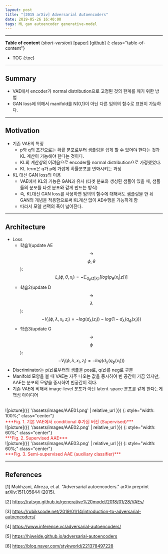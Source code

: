 ```yaml
---
layout: post
title: "[2015 arXiv] Adversarial Autoencoders"
date: 2019-05-26 16:40:00
tags: ML gan autoencoder generative-model
---
```


<!--more-->

---

**Table of content** (*short-version*)
[[paper]](https://arxiv.org/pdf/1511.05644.pdf) [[github]](https://github.com/bfarzin/pytorch_aae)
{: class="table-of-content"}
* TOC
{:toc}

---

## Summary

- VAE에서 encoder가 normal distribution으로 고정된 것의 한계를 깨기 위한 방법
- GAN loss에 의해서 manifold를 N(0,1)이 아닌 다른 임의의 함수로 표현이 가능하다.

---

## Motivation

- 기존 VAE의 특징
  - p와 q의 조건으로는 확률 분포로부터 샘플링을 쉽게 할 수 있어야 한다는 것과 KL 계산이 가능해야 한다는 것이다.
  - KL의 계산상의 어려움으로 encoder를 normal distribution으로 가정했었다.
  - KL term은 q가 p에 가깝게 확률분포를 변화시키는 과정
- KL 대신 GAN loss의 이용
  - VAE에서 KL의 기능은 GAN과 유사 (타겟 분포와 생성된 샘플이 있을 때, 샘플들의 분포를 타겟 분포와 같게 만드는 방식)
  - 즉, KL대신 GAN loss를 사용하면 임의의 함수에 대해서도 샘플링을 한 뒤 GAN의 개념을 적용함으로써 KL계산 없이 AE수행을 가능하게 함
  - 따라서 모델 선팩의 폭이 넓어진다.

---

## Architecture

- Loss
  - 학습1(update AE $$\rightarrow$$ $$\phi, \theta$$): 
  $$
  L_i(\phi, \theta, x_i) = - \mathbb{E}_{q_\phi (z|x_i)} [log(p_\theta (x_i|z))]
  $$
  - 학습2(update D $$\rightarrow$$ $$\lambda$$): 
  $$
  -V_i(\phi, \lambda, x_i, z_i) = - log(d_\lambda (z_i))-log(1-d_\lambda (q_\phi (x_i)))
  $$
  - 학습3(update G $$\rightarrow$$ $$\phi$$): 
  $$
  -V_i(\phi, \lambda, x_i, z_i) = - log(d_\lambda (q_\phi (x_i)))
  $$
- Discriminator는 p(z)로부터의 샘플을 pos로, q(z)를 neg로 구분
- Manifold 모양을 볼 때 VAE는 자주 나오는 값을 중시하여 빈 공간이 가끔 있지만, AAE는 분포의 모양을 중시하여 빈공간이 적다.
- 기존 VAE에 비해서 image-level 분포가 아닌 latent-space 분포를 같게 한다는게 핵심 아이디어

<br/>
![picture]({{ '/assets/images/AAE01.png' | relative_url }})
{: style="width: 100%;" class="center"}
<br/>
<span style="color: #e01f1f;">***Fig. 1. 기본 VAE에서 conditional 추가된 버전 (Supervised)***</span>

<br/>
![picture]({{ '/assets/images/AAE02.png' | relative_url }})
{: style="width: 60%;" class="center"}
<br/>
<span style="color: #e01f1f;">***Fig. 2. Supervised AAE***</span>

<br/>
![picture]({{ '/assets/images/AAE03.png' | relative_url }})
{: style="width: 60%;" class="center"}
<br/>
<span style="color: #e01f1f;">***Fig. 3. Semi-supervised AAE (auxiliary classifier)***</span>

---

## References

[1] Makhzani, Alireza, et al. "Adversarial autoencoders." arXiv preprint arXiv:1511.05644 (2015).

[2] https://ratsgo.github.io/generative%20model/2018/01/28/VAEs/

[3] https://rubikscode.net/2019/01/14/introduction-to-adversarial-autoencoders/

[4] https://www.inference.vc/adversarial-autoencoders/

[5] https://hjweide.github.io/adversarial-autoencoders

[6] https://blog.naver.com/stykworld/221378497228
